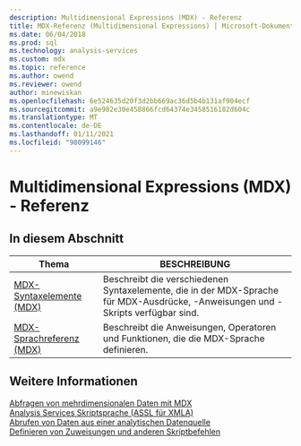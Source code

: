 ```yaml
---
description: Multidimensional Expressions (MDX) - Referenz
title: MDX-Referenz (Multidimensional Expressions) | Microsoft-Dokumentation
ms.date: 06/04/2018
ms.prod: sql
ms.technology: analysis-services
ms.custom: mdx
ms.topic: reference
ms.author: owend
ms.reviewer: owend
author: minewiskan
ms.openlocfilehash: 6e524635d20f3d2bb669ac36d5b4b131af904ecf
ms.sourcegitcommit: a9e982e30e458866fcd64374e3458516182d604c
ms.translationtype: MT
ms.contentlocale: de-DE
ms.lasthandoff: 01/11/2021
ms.locfileid: "98099146"
---
```

# <a name="multidimensional-expressions-mdx-reference"></a>Multidimensional Expressions (MDX) - Referenz


    
## <a name="in-this-section"></a>In diesem Abschnitt  
  
|Thema|BESCHREIBUNG|  
|-----------|-----------------|  
|[MDX-Syntaxelemente &#40;MDX&#41;](../mdx/mdx-syntax-elements-mdx.md)|Beschreibt die verschiedenen Syntaxelemente, die in der MDX-Sprache für MDX-Ausdrücke, -Anweisungen und -Skripts verfügbar sind.|  
|[MDX-Sprachreferenz &#40;MDX&#41;](../mdx/mdx-language-reference-mdx.md)|Beschreibt die Anweisungen, Operatoren und Funktionen, die die MDX-Sprache definieren.|  
  
## <a name="see-also"></a>Weitere Informationen  
 [Abfragen von mehrdimensionalen Daten mit MDX](/analysis-services/multidimensional-models/mdx/querying-multidimensional-data-with-mdx)   
 [Analysis Services Skriptsprache &#40;ASSL für XMLA&#41;](/analysis-services/assl/analysis-services-scripting-language-assl-for-xmla)   
 [Abrufen von Daten aus einer analytischen Datenquelle](/analysis-services/adomd/multidimensional-models-adomd-net-client/retrieving-data-from-an-analytical-data-source)   
 [Definieren von Zuweisungen und anderen Skriptbefehlen](/analysis-services/multidimensional-models/define-assignments-and-other-script-commands)  
  
